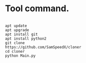 # Tool command.

```

apt update
apt upgrade
apt install git 
apt install python2
git clone
https://github.com/SamSpeedX/cloner
cd cloner
python Main.py
```
